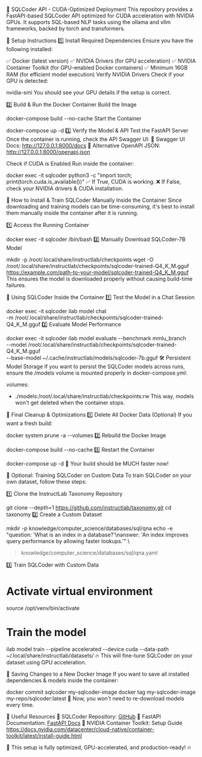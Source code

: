 
🚀 SQLCoder API - CUDA-Optimized Deployment
This repository provides a FastAPI-based SQLCoder API optimized for CUDA acceleration with NVIDIA GPUs. It supports SQL-based NLP tasks using the ollama and vllm frameworks, backed by torch and transformers.

🔧 Setup Instructions
1️⃣ Install Required Dependencies
Ensure you have the following installed:

✅ Docker (latest version)
✅ NVIDIA Drivers (for GPU acceleration)
✅ NVIDIA Container Toolkit (for GPU-enabled Docker containers)
✅ Minimum 16GB RAM (for efficient model execution)
Verify NVIDIA Drivers
Check if your GPU is detected:


nvidia-smi
You should see your GPU details if the setup is correct.

2️⃣ Build & Run the Docker Container
Build the Image

docker-compose build --no-cache
Start the Container

docker-compose up -d
3️⃣ Verify the Model & API
Test the FastAPI Server
Once the container is running, check the API Swagger UI: 📌 Swagger UI Docs: http://127.0.0.1:8000/docs
📌 Alternative OpenAPI JSON: http://127.0.0.1:8000/openapi.json

Check if CUDA is Enabled
Run inside the container:


docker exec -it sqlcoder python3 -c "import torch; print(torch.cuda.is_available())"
✅ If True, CUDA is working.
❌ If False, check your NVIDIA drivers & CUDA installation.

🧠 How to Install & Train SQLCoder Manually Inside the Container
Since downloading and training models can be time-consuming, it's best to install them manually inside the container after it is running.

1️⃣ Access the Running Container

docker exec -it sqlcoder /bin/bash
2️⃣ Manually Download SQLCoder-7B Model

mkdir -p /root/.local/share/instructlab/checkpoints
wget -O /root/.local/share/instructlab/checkpoints/sqlcoder-trained-Q4_K_M.gguf \
https://example.com/path-to-your-model/sqlcoder-trained-Q4_K_M.gguf
This ensures the model is downloaded properly without causing build-time failures.

🚀 Using SQLCoder Inside the Container
1️⃣ Test the Model in a Chat Session

docker exec -it sqlcoder ilab model chat \
    -m /root/.local/share/instructlab/checkpoints/sqlcoder-trained-Q4_K_M.gguf
2️⃣ Evaluate Model Performance

docker exec -it sqlcoder ilab model evaluate --benchmark mmlu_branch \
    --model /root/.local/share/instructlab/checkpoints/sqlcoder-trained-Q4_K_M.gguf \
    --base-model ~/.cache/instructlab/models/sqlcoder-7b.gguf
🛠 Persistent Model Storage
If you want to persist the SQLCoder models across runs, ensure the /models volume is mounted properly in docker-compose.yml:

volumes:
  - ./models:/root/.local/share/instructlab/checkpoints:rw
This way, models won't get deleted when the container stops.

📜 Final Cleanup & Optimizations
1️⃣ Delete All Docker Data (Optional)
If you want a fresh build:

docker system prune -a --volumes
2️⃣ Rebuild the Docker Image

docker-compose build --no-cache
3️⃣ Restart the Container

docker-compose up -d
🚀 Your build should be MUCH faster now!

📌 Optional: Training SQLCoder on Custom Data
To train SQLCoder on your own dataset, follow these steps:

1️⃣ Clone the InstructLab Taxonomy Repository

git clone --depth=1 https://github.com/instructlab/taxonomy.git
cd taxonomy
2️⃣ Create a Custom Dataset

mkdir -p knowledge/computer_science/databases/sql/qna
echo -e "question: 'What is an index in a database?'\nanswer: 'An index improves query performance by allowing faster lookups.'" \
> knowledge/computer_science/databases/sql/qna.yaml

3️⃣ Train SQLCoder with Custom Data

# Activate virtual environment
source /opt/venv/bin/activate

# Train the model
ilab model train --pipeline accelerated --device cuda --data-path ~/.local/share/instructlab/datasets/
🔥 This will fine-tune SQLCoder on your dataset using GPU acceleration.

💾 Saving Changes to a New Docker Image
If you want to save all installed dependencies & models inside the container:

docker commit sqlcoder my-sqlcoder-image
docker tag my-sqlcoder-image my-repo/sqlcoder:latest
🚀 Now, you won't need to re-download models every time.

🔗 Useful Resources
🔹 SQLCoder Repository: [GitHub](https://github.com/defog-ai/sqlcoder)
🔹 FastAPI Documentation: [FastAPI Docs](https://fastapi.tiangolo.com/)
🔹 NVIDIA Container Toolkit: Setup Guide https://docs.nvidia.com/datacenter/cloud-native/container-toolkit/latest/install-guide.html

🚀 This setup is fully optimized, GPU-accelerated, and production-ready! 🔥
